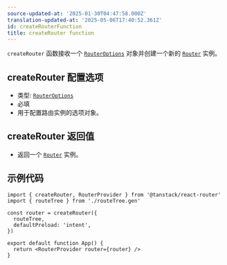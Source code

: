```yaml
---
source-updated-at: '2025-01-30T04:47:58.000Z'
translation-updated-at: '2025-05-06T17:40:52.361Z'
id: createRouterFunction
title: createRouter function
---
```


`createRouter` 函数接收一个 [`RouterOptions`](./RouterOptionsType.md) 对象并创建一个新的 [`Router`](./RouterClass.md) 实例。

## createRouter 配置选项

- 类型: [`RouterOptions`](./RouterOptionsType.md)
- 必填
- 用于配置路由实例的选项对象。

## createRouter 返回值

- 返回一个 [`Router`](./RouterType.md) 实例。

## 示例代码

```tsx
import { createRouter, RouterProvider } from '@tanstack/react-router'
import { routeTree } from './routeTree.gen'

const router = createRouter({
  routeTree,
  defaultPreload: 'intent',
})

export default function App() {
  return <RouterProvider router={router} />
}
```
